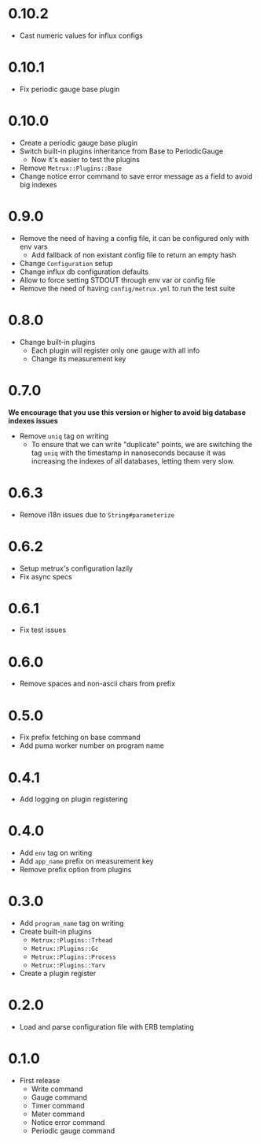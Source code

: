 # 0.10.2

- Cast numeric values for influx configs

# 0.10.1

- Fix periodic gauge base plugin

# 0.10.0

- Create a periodic gauge base plugin
- Switch built-in plugins inheritance from Base to PeriodicGauge
  - Now it's easier to test the plugins
- Remove `Metrux::Plugins::Base`
- Change notice error command to save error message as a field to avoid big
  indexes

# 0.9.0

- Remove the need of having a config file, it can be configured only with env
  vars
  - Add fallback of non existant config file to return an empty hash
- Change `Configuration` setup
- Change influx db configuration defaults
- Allow to force setting STDOUT through env var or config file
- Remove the need of having `config/metrux.yml` to run the test suite

# 0.8.0

- Change built-in plugins
  - Each plugin will register only one gauge with all info
  - Change its measurement key

# 0.7.0

**We encourage that you use this version or higher to avoid big database indexes
issues**

- Remove `uniq` tag on writing
  - To ensure that we can write "duplicate" points, we are switching the tag
    `uniq` with the timestamp in nanoseconds because it was increasing the
    indexes of all databases, letting them very slow.

# 0.6.3

- Remove i18n issues due to `String#parameterize`

# 0.6.2

- Setup metrux's configuration lazily
- Fix async specs

# 0.6.1

- Fix test issues

# 0.6.0

- Remove spaces and non-ascii chars from prefix

# 0.5.0

- Fix prefix fetching on base command
- Add puma worker number on program name

# 0.4.1

- Add logging on plugin registering

# 0.4.0

- Add `env` tag on writing
- Add `app_name` prefix on measurement key
- Remove prefix option from plugins

# 0.3.0

- Add `program_name` tag on writing
- Create built-in plugins
  - `Metrux::Plugins::Trhead`
  - `Metrux::Plugins::Gc`
  - `Metrux::Plugins::Process`
  - `Metrux::Plugins::Yarv`
- Create a plugin register

# 0.2.0

- Load and parse configuration file with ERB templating

# 0.1.0

- First release
  - Write command
  - Gauge command
  - Timer command
  - Meter command
  - Notice error command
  - Periodic gauge command

